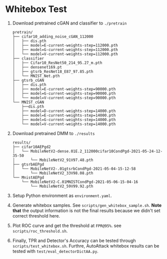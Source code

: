 
# Whitebox Test
1. Download pretrained cGAN and classifier to `./pretrain`
    ```
    pretrain/
    ├── cifar10_adding_noise_cGAN_112000
    │   ├── dis.pth
    │   ├── model=E-current-weights-step=112000.pth
    │   ├── model=G-current-weights-step=112000.pth
    │   └── model=V-current-weights-step=112000.pth
    ├── classifier
    │   ├── Cifar10_ResNet50_214_95.27_m.pth
    │   ├── densenet169.pt
    │   ├── gtsrb_ResNet18_E87_97.85.pth
    │   └── MNIST_Net.pth
    ├── gtsrb_cGAN
    │   ├── dis.pth
    │   ├── model=E-current-weights-step=90000.pth
    │   ├── model=G-current-weights-step=90000.pth
    │   └── model=V-current-weights-step=90000.pth
    └── MNIST_cGAN
        ├──dis.pth
        ├── model=D-current-weights-step=14000.pth
        ├── model=E-current-weights-step=14000.pth
        ├── model=G-current-weights-step=14000.pth
        └── model=V-current-weights-step=14000.pth
    ```
2. Download pretrained DMM to `./results`
    ```
    results/
    ├── cifar10AEPgd2
    │   └── MobileNetV2-dense.01E.2_112000cifar10CondPgd-2021-05-24-12-35-50
    │       └── MobileNetV2_91V97.48.pth
    ├── gtsrbAEPgd
    │   └── MobileNetV2-.01gtsrbCondPgd-2021-05-04-15-12-58
    │       └── MobileNetV2_33V98.08.pth
    └── MnistAEPgd
        └── MobileNetV2-C.01MNISTCondPgd-2021-05-06-15-04-16
            └── MobileNetV2_59V99.92.pth
    ```
3. Setup Python environment as `environment.yaml`.
4. Generate whitebox samples. See `scripts/gen_whitebox_sample.sh`. **Note
   that** the output information is not the final results because we didn't set
   correct threshold here.

5. Plot ROC curve and get the threshold at `FPR@95%`. see
   `scripts/roc_threshold.sh`.

6. Finally, TPR and Detector's Accuracy can be tested through
   `scripts/test_whitebox.sh`. Furthre, AutoAttack whitebox results can be
   tested with `test/eval_detectorDictAA.py`.
